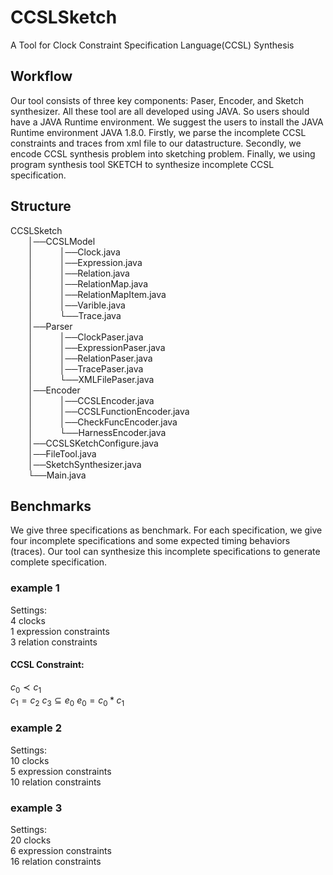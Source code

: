 # CCSLSketch
A Tool for Clock Constraint Specification Language(CCSL)  Synthesis 

## Workflow
Our tool consists of three key components: Paser, Encoder, and Sketch synthesizer. All these tool are all developed using JAVA. So users should have a JAVA Runtime environment. We suggest the users to install the JAVA Runtime environment JAVA 1.8.0.
Firstly, we parse the incomplete CCSL constraints and traces from xml file to our datastructure.
Secondly, we encode CCSL synthesis problem into sketching problem.
Finally, we using program synthesis tool SKETCH to synthesize incomplete CCSL specification.

## Structure
CCSLSketch  
&emsp;&emsp;│──CCSLModel  
&emsp;&emsp;│&emsp;&emsp;&emsp;│──Clock.java  
&emsp;&emsp;│&emsp;&emsp;&emsp;│──Expression.java  
&emsp;&emsp;│&emsp;&emsp;&emsp;│──Relation.java  
&emsp;&emsp;│&emsp;&emsp;&emsp;│──RelationMap.java  
&emsp;&emsp;│&emsp;&emsp;&emsp;│──RelationMapItem.java  
&emsp;&emsp;│&emsp;&emsp;&emsp;│──Varible.java  
&emsp;&emsp;│&emsp;&emsp;&emsp;└──Trace.java  
&emsp;&emsp;│──Parser  
&emsp;&emsp;│&emsp;&emsp;&emsp;│──ClockPaser.java  
&emsp;&emsp;│&emsp;&emsp;&emsp;│──ExpressionPaser.java  
&emsp;&emsp;│&emsp;&emsp;&emsp;│──RelationPaser.java  
&emsp;&emsp;│&emsp;&emsp;&emsp;│──TracePaser.java  
&emsp;&emsp;│&emsp;&emsp;&emsp;└──XMLFilePaser.java  
&emsp;&emsp;│──Encoder  
&emsp;&emsp;│&emsp;&emsp;&emsp;│──CCSLEncoder.java  
&emsp;&emsp;│&emsp;&emsp;&emsp;│──CCSLFunctionEncoder.java  
&emsp;&emsp;│&emsp;&emsp;&emsp;│──CheckFuncEncoder.java  
&emsp;&emsp;│&emsp;&emsp;&emsp;└──HarnessEncoder.java  
&emsp;&emsp;│──CCSLSKetchConfigure.java  
&emsp;&emsp;│──FileTool.java  
&emsp;&emsp;│──SketchSynthesizer.java  
&emsp;&emsp;└──Main.java
   
## Benchmarks
We give three specifications as benchmark. For each specification, we give four incomplete specifications and some expected timing behaviors (traces). Our tool can synthesize this incomplete specifications to generate complete specification.
### example 1
Settings:  
4 clocks  
1 expression constraints  
3 relation constraints  
#### CCSL Constraint:  
$c_0\prec c_1$  
$c_1=c_2$
$c_3\subseteq e_0$
$e_0=c_0*c_1$



### example 2
Settings:  
10 clocks  
5 expression constraints  
10 relation constraints  
### example 3
Settings:  
20 clocks  
6 expression constraints  
16 relation constraints  
